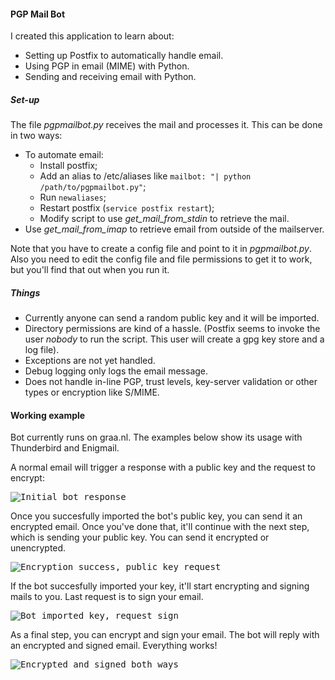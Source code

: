 #### PGP Mail Bot ####

I created this application to learn about:
* Setting up Postfix to automatically handle email.
* Using PGP in email (MIME) with Python.
* Sending and receiving email with Python.

##### Set-up #####

The file *pgpmailbot.py* receives the mail and processes it. This can be done in two ways:
* To automate email:
    * Install postfix;
    * Add an alias to /etc/aliases like `mailbot: "| python /path/to/pgpmailbot.py"`;
    * Run `newaliases`;
    * Restart postfix (`service postfix restart`);
    * Modify script to use *get_mail_from_stdin* to retrieve the mail.
* Use *get_mail_from_imap* to retrieve email from outside of the mailserver.

Note that you have to create a config file and point to it in *pgpmailbot.py*. Also you need to edit the config file and file permissions to get it to work, but you'll find that out when you run it.

##### Things #####

* Currently anyone can send a random public key and it will be imported.
* Directory permissions are kind of a hassle. (Postfix seems to invoke the user *nobody* to run the script. This user will create a gpg key store and a log file).
* Exceptions are not yet handled.
* Debug logging only logs the email message.
* Does not handle in-line PGP, trust levels, key-server validation or other types or encryption like S/MIME.

#### Working example ####

Bot currently runs on graa.nl. The examples below show its usage with Thunderbird and Enigmail.

A normal email will trigger a response with a public key and the request to encrypt: 

<kbd>![Initial bot response](https://raw.githubusercontent.com/DutchGraa/PGPMailbot/master/docs/initial-mail.png "Initial mail")</kbd>

Once you succesfully imported the bot's public key, you can send it an encrypted email. Once you've done that, it'll continue with the next step, which is sending your public key. You can send it encrypted or unencrypted.

<kbd>![Encryption success, public key request](https://raw.githubusercontent.com/DutchGraa/PGPMailbot/master/docs/step2-encrypted.png "Encryption success, public key request")</kbd>

If the bot succesfully imported your key, it'll start encrypting and signing mails to you. Last request is to sign your email.

<kbd>![Bot imported key, request sign](https://raw.githubusercontent.com/DutchGraa/PGPMailbot/master/docs/step3-sharepubkey.png "Bot imported key, request sign")</kbd>

As a final step, you can encrypt and sign your email. The bot will reply with an encrypted and signed email. Everything works!

<kbd>![Encrypted and signed both ways](https://raw.githubusercontent.com/DutchGraa/PGPMailbot/master/docs/final-worked.png "Encrypted and signed both ways")</kbd>

